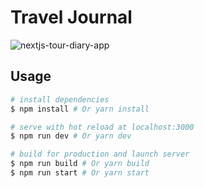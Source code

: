# Travel Journal

![nextjs-tour-diary-app](https://cosmic-s3.imgix.net/16c03db0-0d12-11e8-9463-8d9ca34919d0-main.png)

## Usage

```bash
# install dependencies
$ npm install # Or yarn install

# serve with hot reload at localhost:3000
$ npm run dev # Or yarn dev

# build for production and launch server
$ npm run build # Or yarn build
$ npm run start # Or yarn start
```
